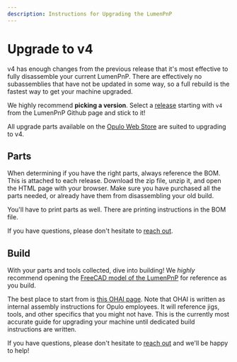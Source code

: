 ```yaml
---
description: Instructions for Upgrading the LumenPnP
---
```

# Upgrade to v4

v4 has enough changes from the previous release that it's most effective to fully disassemble your current LumenPnP. There are effectively no subassemblies that have not be updated in some way, so a full rebuild is the fastest way to get your machine upgraded.

We highly recommend **picking a version**. Select a [release](https://github.com/opulo-inc/lumenpnp/releases) starting with `v4` from the LumenPnP Github page and stick to it!

All upgrade parts available on the [Opulo Web Store](https://www.opulo.io/collections/parts) are suited to upgrading to v4.

## Parts

When determining if you have the right parts, always reference the BOM. This is attached to each release. Download the zip file, unzip it, and open the HTML page with your browser. Make sure you have purchased all the parts needed, or already have them from disassembling your old build.

You'll have to print parts as well. There are printing instructions in the BOM file.

If you have questions, please don't hesitate to [reach out](https://www.opulo.io/pages/contact-support).

## Build

With your parts and tools collected, dive into building! We *highly* recommend opening the [FreeCAD model of the LumenPnP](https://github.com/opulo-inc/lumenpnp/blob/main/pnp/cad/assembly.FCStd) for reference as you build.

The best place to start from is [this OHAI page](https://ohai.opulo.io/lumen/x-gantry/). Note that OHAI is written as internal assembly instructions for Opulo employees. It will reference jigs, tools, and other specifics that you might not have. This is the currently most accurate guide for upgrading your machine until dedicated build instructions are written.

If you have questions, please don't hesitate to [reach out](https://www.opulo.io/pages/contact-support) and we'll be happy to help!
